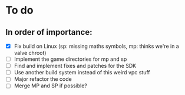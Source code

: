 # To do
## In order of importance:
- [X] Fix build on Linux (sp: missing maths symbols, mp: thinks we're in a valve chroot)
- [ ] Implement the game directories for mp and sp
- [ ] Find and implement fixes and patches for the SDK
- [ ] Use another build system instead of this weird vpc stuff
- [ ] Major refactor the code
- [ ] Merge MP and SP if possible?